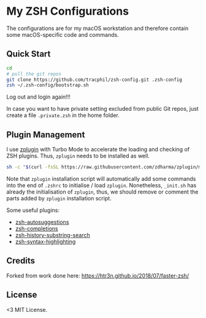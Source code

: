 # My ZSH Configurations

The configurations are for my macOS workstation and therefore contain some macOS-specific code and commands.

## Quick Start

```sh
cd
# pull the git repos
git clone https://github.com/tracphil/zsh-config.git .zsh-config
zsh ~/.zsh-config/bootstrap.sh
```

Log out and login again!!!

In case you want to have private setting excluded from public Git repos, just create a file `.private.zsh` in the home folder.

## Plugin Management

I use [zplugin](https://github.com/zdharma/zplugin) with Turbo Mode to accelerate the loading and checking of ZSH plugins. Thus, `zplugin` needs to be installed as well.

```sh
sh -c "$(curl -fsSL https://raw.githubusercontent.com/zdharma/zplugin/master/doc/install.sh)"
```

Note that `zplugin` installation script will automatically add some commands into the end of `.zshrc` to initialise / load `zplugin`. Nonetheless, `_init.sh` has already the initialisation of `zplugin`, thus, we should remove or comment the parts added by `zplugin` installation script.  

Some useful plugins:

* [zsh-autosuggestions](https://github.com/zsh-users/zsh-autosuggestions)
* [zsh-completions](https://github.com/zsh-users/zsh-completions)
* [zsh-history-substring-search](https://github.com/zsh-users/zsh-history-substring-search)
* [zsh-syntax-highlighting](https://github.com/zsh-users/zsh-syntax-highlighting)

## Credits

Forked from work done here: https://htr3n.github.io/2018/07/faster-zsh/

## License

<3 MIT License.
